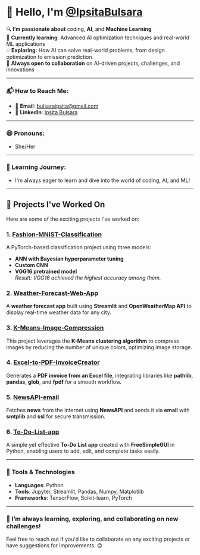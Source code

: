 # 👋 Hello, I'm [@IpsitaBulsara](https://github.com/IpsitaBulsara)

🔍 **I’m passionate about** coding, **AI**, and **Machine Learning**  
🌱 **Currently learning**: Advanced AI optimization techniques and real-world ML applications  
💡 **Exploring**: How AI can solve real-world problems, from design optimization to emission prediction  
🚀 **Always open to collaboration** on AI-driven projects, challenges, and innovations  

---

### 📬 **How to Reach Me**:
- 📧 **Email**: [bulsaraipsita@gmail.com](mailto:bulsaraipsita@gmail.com)  
- 💼 **LinkedIn**: [Ipsita Bulsara](https://www.linkedin.com/in/ipsitabulsara)

---

### 😄 **Pronouns**:
- She/Her

---

### 🌱 **Learning Journey**:
- I'm always eager to learn and dive into the world of coding, AI, and ML!

---

## 🔧 **Projects I've Worked On**

Here are some of the exciting projects I've worked on:

### 1. **[Fashion-MNIST-Classification](https://github.com/IpsitaBulsara/Fashion-MNIST-Classification)**  
A PyTorch-based classification project using three models:  
- **ANN with Bayesian hyperparameter tuning**  
- **Custom CNN**  
- **VGG16 pretrained model**  
  _Result: VGG16 achieved the highest accuracy among them._

### 2. **[Weather-Forecast-Web-App](https://github.com/IpsitaBulsara/Weather-Forecast-Web-App)**  
A **weather forecast app** built using **Streamlit** and **OpenWeatherMap API** to display real-time weather data for any city.

### 3. **[K-Means-Image-Compression](https://github.com/IpsitaBulsara/K-Means-Image-Compression)**  
This project leverages the **K-Means clustering algorithm** to compress images by reducing the number of unique colors, optimizing image storage.

### 4. **[Excel-to-PDF-InvoiceCreator](https://github.com/IpsitaBulsara/Excel-to-PDF-InvoiceCreator)**  
Generates a **PDF invoice from an Excel file**, integrating libraries like **pathlib**, **pandas**, **glob**, and **fpdf** for a smooth workflow.

### 5. **[NewsAPI-email](https://github.com/IpsitaBulsara/NewsAPI-email)**  
Fetches **news** from the internet using **NewsAPI** and sends it via **email** with **smtplib** and **ssl** for secure transmission.

### 6. **[To-Do-List-app](https://github.com/IpsitaBulsara/To-Do-List-app)**  
A simple yet effective **To-Do List app** created with **FreeSimpleGUI** in Python, enabling users to add, edit, and complete tasks easily.

---

### 🔧 **Tools & Technologies**  
- **Languages**: Python  
- **Tools**: Jupyter, Streamlit, Pandas, Numpy, Matplotlib  
- **Frameworks**: TensorFlow, Scikit-learn, PyTorch

---

### 🌱 **I’m always learning, exploring, and collaborating on new challenges!**

Feel free to reach out if you'd like to collaborate on any exciting projects or have suggestions for improvements. 😊
